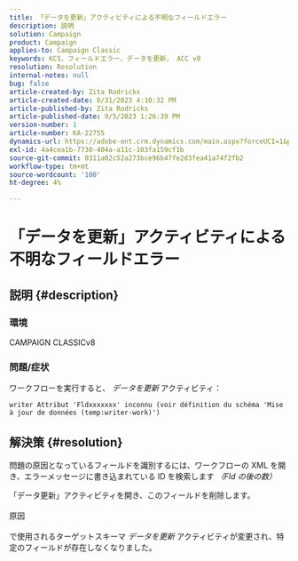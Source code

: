 ```yaml
---
title: 「データを更新」アクティビティによる不明なフィールドエラー
description: 説明
solution: Campaign
product: Campaign
applies-to: Campaign Classic
keywords: KCS，フィールドエラー，データを更新， ACC v8
resolution: Resolution
internal-notes: null
bug: false
article-created-by: Zita Rodricks
article-created-date: 8/31/2023 4:10:32 PM
article-published-by: Zita Rodricks
article-published-date: 9/5/2023 1:26:39 PM
version-number: 1
article-number: KA-22755
dynamics-url: https://adobe-ent.crm.dynamics.com/main.aspx?forceUCI=1&pagetype=entityrecord&etn=knowledgearticle&id=ce93f6e4-1848-ee11-be6d-6045bd0061cb
exl-id: 4a4cea1b-7730-404a-a11c-103fa159cf1b
source-git-commit: 0311a02c52a273bce96b47fe2d3fea41a74f2fb2
workflow-type: tm+mt
source-wordcount: '100'
ht-degree: 4%

---
```


# 「データを更新」アクティビティによる不明なフィールドエラー

## 説明 {#description}


### 環境

CAMPAIGN CLASSICv8

### 問題/症状

ワークフローを実行すると、 *データを更新* アクティビティ：

`writer Attribut 'Fldxxxxxxx' inconnu (voir définition du schéma 'Mise à jour de données (temp:writer-work)')`


## 解決策 {#resolution}


問題の原因となっているフィールドを識別するには、ワークフローの XML を開き、エラーメッセージに書き込まれている ID を検索します *（FId の後の数）*

「データ更新」アクティビティを開き、このフィールドを削除します。
<br><br>原因<br><br>
で使用されるターゲットスキーマ *データを更新* アクティビティが変更され、特定のフィールドが存在しなくなりました。
